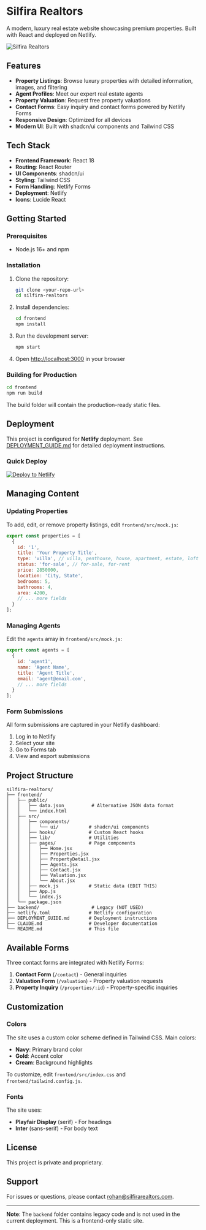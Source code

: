 # Silfira Realtors

A modern, luxury real estate website showcasing premium properties. Built with React and deployed on Netlify.

![Silfira Realtors](https://images.unsplash.com/photo-1613490493576-7fde63acd811?w=1200&q=80)

## Features

- **Property Listings**: Browse luxury properties with detailed information, images, and filtering
- **Agent Profiles**: Meet our expert real estate agents
- **Property Valuation**: Request free property valuations
- **Contact Forms**: Easy inquiry and contact forms powered by Netlify Forms
- **Responsive Design**: Optimized for all devices
- **Modern UI**: Built with shadcn/ui components and Tailwind CSS

## Tech Stack

- **Frontend Framework**: React 18
- **Routing**: React Router
- **UI Components**: shadcn/ui
- **Styling**: Tailwind CSS
- **Form Handling**: Netlify Forms
- **Deployment**: Netlify
- **Icons**: Lucide React

## Getting Started

### Prerequisites

- Node.js 16+ and npm

### Installation

1. Clone the repository:
   ```bash
   git clone <your-repo-url>
   cd silfira-realtors
   ```

2. Install dependencies:
   ```bash
   cd frontend
   npm install
   ```

3. Run the development server:
   ```bash
   npm start
   ```

4. Open [http://localhost:3000](http://localhost:3000) in your browser

### Building for Production

```bash
cd frontend
npm run build
```

The build folder will contain the production-ready static files.

## Deployment

This project is configured for **Netlify** deployment. See [DEPLOYMENT_GUIDE.md](./DEPLOYMENT_GUIDE.md) for detailed deployment instructions.

### Quick Deploy

[![Deploy to Netlify](https://www.netlify.com/img/deploy/button.svg)](https://app.netlify.com/start)

## Managing Content

### Updating Properties

To add, edit, or remove property listings, edit `frontend/src/mock.js`:

```javascript
export const properties = [
  {
    id: '1',
    title: 'Your Property Title',
    type: 'villa', // villa, penthouse, house, apartment, estate, loft
    status: 'for-sale', // for-sale, for-rent
    price: 2850000,
    location: 'City, State',
    bedrooms: 5,
    bathrooms: 4,
    area: 4200,
    // ... more fields
  }
];
```

### Managing Agents

Edit the `agents` array in `frontend/src/mock.js`:

```javascript
export const agents = [
  {
    id: 'agent1',
    name: 'Agent Name',
    title: 'Agent Title',
    email: 'agent@email.com',
    // ... more fields
  }
];
```

### Form Submissions

All form submissions are captured in your Netlify dashboard:
1. Log in to Netlify
2. Select your site
3. Go to Forms tab
4. View and export submissions

## Project Structure

```
silfira-realtors/
├── frontend/
│   ├── public/
│   │   ├── data.json          # Alternative JSON data format
│   │   └── index.html
│   ├── src/
│   │   ├── components/
│   │   │   └── ui/           # shadcn/ui components
│   │   ├── hooks/            # Custom React hooks
│   │   ├── lib/              # Utilities
│   │   ├── pages/            # Page components
│   │   │   ├── Home.jsx
│   │   │   ├── Properties.jsx
│   │   │   ├── PropertyDetail.jsx
│   │   │   ├── Agents.jsx
│   │   │   ├── Contact.jsx
│   │   │   ├── Valuation.jsx
│   │   │   └── About.jsx
│   │   ├── mock.js           # Static data (EDIT THIS)
│   │   ├── App.js
│   │   └── index.js
│   └── package.json
├── backend/                   # Legacy (NOT USED)
├── netlify.toml              # Netlify configuration
├── DEPLOYMENT_GUIDE.md       # Deployment instructions
├── CLAUDE.md                 # Developer documentation
└── README.md                 # This file
```

## Available Forms

Three contact forms are integrated with Netlify Forms:

1. **Contact Form** (`/contact`) - General inquiries
2. **Valuation Form** (`/valuation`) - Property valuation requests
3. **Property Inquiry** (`/properties/:id`) - Property-specific inquiries

## Customization

### Colors

The site uses a custom color scheme defined in Tailwind CSS. Main colors:
- **Navy**: Primary brand color
- **Gold**: Accent color
- **Cream**: Background highlights

To customize, edit `frontend/src/index.css` and `frontend/tailwind.config.js`.

### Fonts

The site uses:
- **Playfair Display** (serif) - For headings
- **Inter** (sans-serif) - For body text

## License

This project is private and proprietary.

## Support

For issues or questions, please contact [rohan@silfirarealtors.com](mailto:rohan@silfirarealtors.com).

---

**Note**: The `backend` folder contains legacy code and is not used in the current deployment. This is a frontend-only static site.
